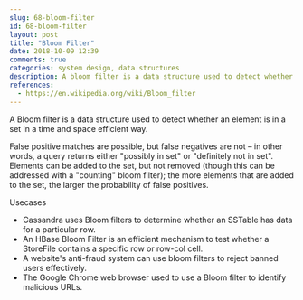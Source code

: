 ```yaml
---
slug: 68-bloom-filter
id: 68-bloom-filter
layout: post
title: "Bloom Filter"
date: 2018-10-09 12:39
comments: true
categories: system design, data structures
description: A bloom filter is a data structure used to detect whether an element is in a set in a time and space efficient way. A query returns either "possibly in set" or "definitely not in set".
references:
  - https://en.wikipedia.org/wiki/Bloom_filter
---
```


A Bloom filter is a data structure used to detect whether an element is in a set in a time and space efficient way.

False positive matches are possible, but false negatives are not – in other words, a query returns either "possibly in set" or "definitely not in set". Elements can be added to the set, but not removed (though this can be addressed with a "counting" bloom filter); the more elements that are added to the set, the larger the probability of false positives.

Usecases

- Cassandra uses Bloom filters to determine whether an SSTable has data for a particular row.
- An HBase Bloom Filter is an efficient mechanism to test whether a StoreFile contains a specific row or row-col cell.
- A website's anti-fraud system can use bloom filters to reject banned users effectively.
- The Google Chrome web browser used to use a Bloom filter to identify malicious URLs.
